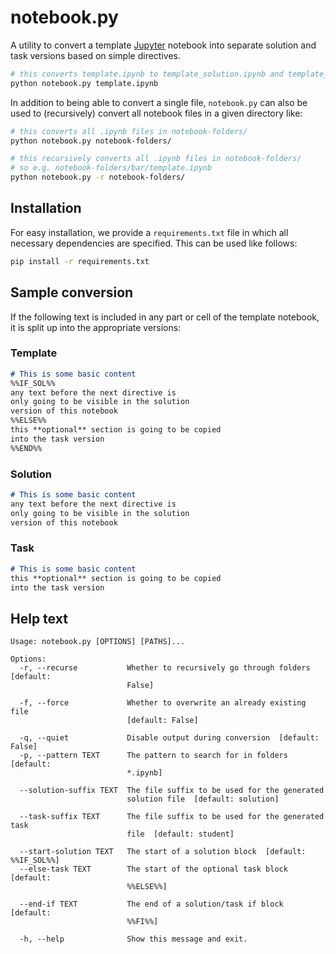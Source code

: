 # notebook.py
A utility to convert a template [Jupyter](https://jupyter.org/) notebook into separate
solution and task versions based on simple directives.

```bash
# this converts template.ipynb to template_solution.ipynb and template_task.ipynb
python notebook.py template.ipynb
```

In addition to being able to convert a single file, `notebook.py` can also be
used to (recursively) convert all notebook files in a given directory like:

```bash
# this converts all .ipynb files in notebook-folders/
python notebook.py notebook-folders/

# this recursively converts all .ipynb files in notebook-folders/
# so e.g. notebook-folders/bar/template.ipynb
python notebook.py -r notebook-folders/
```

## Installation
For easy installation, we provide a `requirements.txt` file in
which all necessary dependencies are specified. This can be used
like follows:

```bash
pip install -r requirements.txt
```

## Sample conversion
If the following text is included in any part or cell of the template notebook, it is
split up into the appropriate versions:

### Template
```markdown
# This is some basic content
%%IF_SOL%%
any text before the next directive is
only going to be visible in the solution
version of this notebook
%%ELSE%%
this **optional** section is going to be copied
into the task version
%%END%%
```

### Solution
```markdown
# This is some basic content
any text before the next directive is
only going to be visible in the solution
version of this notebook
```

### Task
```markdown
# This is some basic content
this **optional** section is going to be copied
into the task version
```

## Help text
```
Usage: notebook.py [OPTIONS] [PATHS]...

Options:
  -r, --recurse           Whether to recursively go through folders  [default:
                          False]

  -f, --force             Whether to overwrite an already existing file
                          [default: False]

  -q, --quiet             Disable output during conversion  [default: False]
  -p, --pattern TEXT      The pattern to search for in folders  [default:
                          *.ipynb]

  --solution-suffix TEXT  The file suffix to be used for the generated
                          solution file  [default: solution]

  --task-suffix TEXT      The file suffix to be used for the generated task
                          file  [default: student]

  --start-solution TEXT   The start of a solution block  [default: %%IF_SOL%%]
  --else-task TEXT        The start of the optional task block  [default:
                          %%ELSE%%]

  --end-if TEXT           The end of a solution/task if block  [default:
                          %%FI%%]

  -h, --help              Show this message and exit.
```